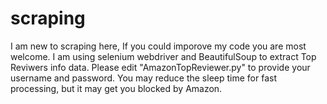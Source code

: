 # scraping

I am new to scraping here, If you could imporove my code you are most welcome. I am using selenium webdriver and BeautifulSoup to extract Top Reviwers info data.
Please edit "AmazonTopReviewer.py" to provide your username and password.
You may reduce the sleep time for fast processing, but it may get you blocked by Amazon. 
